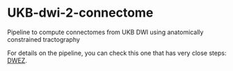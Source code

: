 # UKB-dwi-2-connectome
Pipeline to compute connectomes from UKB DWI using anatomically constrained tractography

For details on the pipeline, you can check this one that has very close steps: [DWEZ](https://github.com/Vince-LD/DWEZ).
